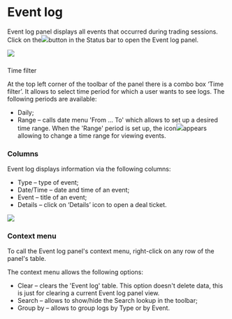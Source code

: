 # Event log

Event log panel displays all events that occurred during trading sessions. Click on the![](../../../.gitbook/assets/log.png)button in the Status bar to open the Event log panel.

![](../../../.gitbook/assets/event-log.png)

### Time filter

At the top left corner of the toolbar of the panel there is a combo box ‘Time filter’. It allows to select time period for which a user wants to see logs. The following periods are available:

* Daily; 
* Range – calls date menu 'From ... To' which allows to set up a desired time range. When the 'Range' period is set up, the icon![](../../../.gitbook/assets/range.png)appears allowing to change a time range for viewing events.

### Columns

Event log displays information via the following columns:

* Type – type of event;
* Date/Time – date and time of an event;
* Event – title of an event;
* Details – click on ‘Details’ icon to open a deal ticket. 

![](../../../.gitbook/assets/deal-ticket.png)

### Context menu

To call the Event log panel's context menu, right-click on any row of the panel's table.

The context menu allows the following options:

* Clear – clears the 'Event log' table. This option doesn't delete data, this is just for clearing a current Event log panel view.
* Search – allows to show/hide the Search lookup in the toolbar;
* Group by – allows to group logs by Type or by Event.

